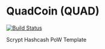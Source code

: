 QuadCoin (QUAD)
===========

[![Build Status](https://travis-ci.org/RazorLove/quadcoin.png?branch=master)](https://travis-ci.org/RazorLove/quadcoin)


Scrypt Hashcash PoW Template